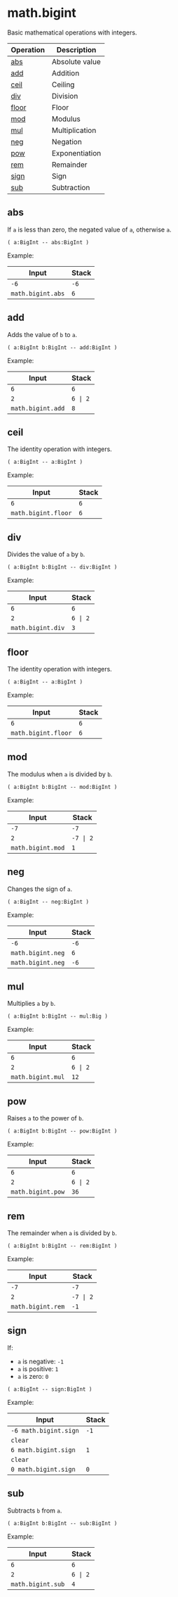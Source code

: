 # math.bigint

<!-- eval: import math.bigint -->

Basic mathematical operations with integers.

<!-- index -->

| Operation               | Description
|-------------------------|-----------------------
| [abs](#abs)             | Absolute value
| [add](#add)             | Addition
| [ceil](#ceil)           | Ceiling
| [div](#div)             | Division
| [floor](#floor)         | Floor
| [mod](#mod)             | Modulus
| [mul](#mul)             | Multiplication
| [neg](#neg)             | Negation
| [pow](#pow)             | Exponentiation
| [rem](#rem)             | Remainder
| [sign](#sign)           | Sign
| [sub](#sub)             | Subtraction


## abs

If `a` is less than zero, the negated value of `a`, otherwise `a`.

    ( a:BigInt -- abs:BigInt )

Example:

<!-- test: abs -->

| Input             | Stack
|-------------------|-------------
| `-6`              | `-6`
| `math.bigint.abs` | `6`


## add

Adds the value of `b` to `a`.

    ( a:BigInt b:BigInt -- add:BigInt )

Example:

<!-- test: add -->

| Input             | Stack
|-------------------|-------------
| `6`               | `6`
| `2`               | `6 \| 2`
| `math.bigint.add` | `8`


## ceil

The identity operation with integers.

    ( a:BigInt -- a:BigInt )

Example:

<!-- test: ceil -->

| Input               | Stack
|---------------------|-------------
| `6`                 | `6`
| `math.bigint.floor` | `6`


## div

Divides the value of `a` by `b`.

    ( a:BigInt b:BigInt -- div:BigInt )

Example:

<!-- test: div -->

| Input             | Stack
|-------------------|-------------
| `6`               | `6`
| `2`               | `6 \| 2`
| `math.bigint.div` | `3`


## floor

The identity operation with integers.

    ( a:BigInt -- a:BigInt )

Example:

<!-- test: floor -->

| Input               | Stack
|---------------------|-------------
| `6`                 | `6`
| `math.bigint.floor` | `6`


## mod

The modulus when `a` is divided by `b`.

    ( a:BigInt b:BigInt -- mod:BigInt )

Example:

<!-- test: mod -->

| Input             | Stack
|-------------------|-------------
| `-7`              | `-7`
| `2`               | `-7 \| 2`
| `math.bigint.mod` | `1`


## neg

Changes the sign of `a`.

    ( a:BigInt -- neg:BigInt )

Example:

<!-- test: neg -->

| Input             | Stack
|-------------------|-------------
| `-6`              | `-6`
| `math.bigint.neg` | `6`
| `math.bigint.neg` | `-6`


## mul

Multiplies `a` by `b`.

    ( a:BigInt b:BigInt -- mul:Big )

Example:

<!-- test: mul -->

| Input             | Stack
|-------------------|-------------
| `6`               | `6`
| `2`               | `6 \| 2`
| `math.bigint.mul` | `12`


## pow

Raises `a` to the power of `b`.

    ( a:BigInt b:BigInt -- pow:BigInt )

Example:

<!-- test: pow -->

| Input             | Stack
|-------------------|-------------
| `6`               | `6`
| `2`               | `6 \| 2`
| `math.bigint.pow` | `36`


## rem

The remainder when `a` is divided by `b`.

    ( a:BigInt b:BigInt -- rem:BigInt )

Example:

<!-- test: rem -->

| Input             | Stack
|-------------------|-------------
| `-7`              | `-7`
| `2`               | `-7 \| 2`
| `math.bigint.rem` | `-1`


## sign

If:

* `a` is negative: `-1`
* `a` is positive: `1`
* `a` is zero: `0`

```
( a:BigInt -- sign:BigInt )
```

Example:

<!-- test: sign -->

| Input                 | Stack
|-----------------------|-------------
| `-6 math.bigint.sign` | `-1`
| `clear`               |
| `6 math.bigint.sign`  | `1`
| `clear`               |
| `0 math.bigint.sign`  | `0`


## sub

Subtracts `b` from `a`.

    ( a:BigInt b:BigInt -- sub:BigInt )


Example:

<!-- test: sub -->

| Input             | Stack
|-------------------|-------------
| `6`               | `6`
| `2`               | `6 \| 2`
| `math.bigint.sub` | `4`